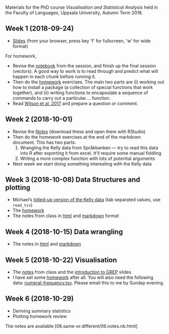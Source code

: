 Materials for the PhD course *Visualisation and Statistical Analysis* held in the Faculty of Languages, Uppsala University, Autumn Term 2018.

## Week 1 (2018-09-24)

- [Slides](01-introduction/01.introduction-slides.html) (from your browser, press key 'f' for fullscreen, 'w' for wide format)

For homework, 

- Revise the [notebook](01-introduction/01.introduction-notebook.Rmd) from the session, and finish up the final session (vectors). A good way to work is to read through and predict what will happen in each chunk before running it.
- Then do the [homework](01-introduction/01.introduction-homework.html) exercises. The main two parts are (i) working out how to install a package (a collection of special functions that work together), and (ii) writing functions to encapsulate a sequence of commands to carry out a particular.... function.
- Read [Wilson et al. 2017](01-introduction/Wilson_etAl_2017_Good_enough_practices.pdf) and prepare a question or comment.

## Week 2 (2018-10-01)

- Revise the [Notes](02-good-enough/02.good-enough-notes.Rmd) (download these and open them with RStudio)
- Then do the homework exercises at the end of the markdown document. This has two parts:
  1. Wrangling the Kelly data from Språkbanken — try to read this data into R after exporting it from excel. It'll require some manual fiddling
  2. Writing a more complex function with lots of potential arguments
- Next week we start doing something interesting with the Kelly data

## Week 3 (2018-10-08) Data Structures and plotting

- Michael’s [tidied-up version of the Kelly data](03-data-structures/Swedish-Kelly_M3_CEFR.tsv) (tab separated values, use `read_tsv`) 
- The [homework](03-data-structures/03.homework.pdf)
- The notes from class in [html](03-data-structures/03.data-structures.nb.html) and [markdown](03-data-structures/03.data-structures.Rmd) format

## Week 4 (2018-10-15) Data wrangling

- The notes in [html](04.data-wrangling/04.notes.nb.html) and [markdown](04.data-wrangling/04.notes.Rmd)

## Week 5 (2018-10-22) Visualisation

- The [notes](05.visualisation/05.notes.nb.html) from class  and the [introduction to GREP](05.visualisation/05.grep-slides.html) slides
- I have set some [homework](05.visualisation/05.homework.pdf) after all. You will also need the following data: [numeral-frequency.tsv](05.visualisation/numeral-frequency.tsv). Please email this to me by Sunday evening.

## Week 6 (2018-10-29)

- Deriving summary statistics
- Plotting homework review

The notes are available [06.same-or.different/06.notes.nb.html]


